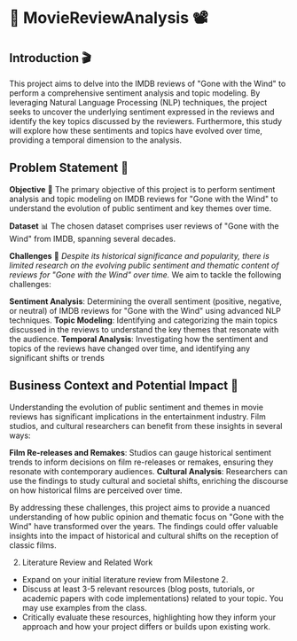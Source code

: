 # 🌟 MovieReviewAnalysis 📽️

## Introduction 🎬

This project aims to delve into the IMDB reviews of "Gone with the Wind" to perform a comprehensive sentiment analysis and topic modeling. By leveraging Natural Language Processing (NLP) techniques, the project seeks to uncover the underlying sentiment expressed in the reviews and identify the key topics discussed by the reviewers. Furthermore, this study will explore how these sentiments and topics have evolved over time, providing a temporal dimension to the analysis.

## Problem Statement 🧩

**Objective** 🎯
The primary objective of this project is to perform sentiment analysis and topic modeling on IMDB reviews for "Gone with the Wind" to understand the evolution of public sentiment and key themes over time.

**Dataset** 📊 
The chosen dataset comprises user reviews of "Gone with the Wind" from IMDB, spanning several decades.

**Challenges** 🚧
_Despite its historical significance and popularity, there is limited research on the evolving public sentiment and thematic content of reviews for "Gone with the Wind" over time._
We aim to tackle the following challenges:

**Sentiment Analysis**: Determining the overall sentiment (positive, negative, or neutral) of IMDB reviews for "Gone with the Wind" using advanced NLP techniques.
**Topic Modeling**: Identifying and categorizing the main topics discussed in the reviews to understand the key themes that resonate with the audience.
**Temporal Analysis**: Investigating how the sentiment and topics of the reviews have changed over time, and identifying any significant shifts or trends

## Business Context and Potential Impact 💼 

Understanding the evolution of public sentiment and themes in movie reviews has significant implications in the entertainment industry. Film studios, and cultural researchers can benefit from these insights in several ways:

**Film Re-releases and Remakes**: Studios can gauge historical sentiment trends to inform decisions on film re-releases or remakes, ensuring they resonate with contemporary audiences.
**Cultural Analysis**: Researchers can use the findings to study cultural and societal shifts, enriching the discourse on how historical films are perceived over time.

By addressing these challenges, this project aims to provide a nuanced understanding of how public opinion and thematic focus on "Gone with the Wind" have transformed over the years. The findings could offer valuable insights into the impact of historical and cultural shifts on the reception of classic films.

2. Literature Review and Related Work
- Expand on your initial literature review from Milestone 2.
- Discuss at least 3-5 relevant resources (blog posts, tutorials, or academic papers with code implementations) related to your topic. You may use examples from the class.
- Critically evaluate these resources, highlighting how they inform your approach and how your project differs or builds upon existing work.
